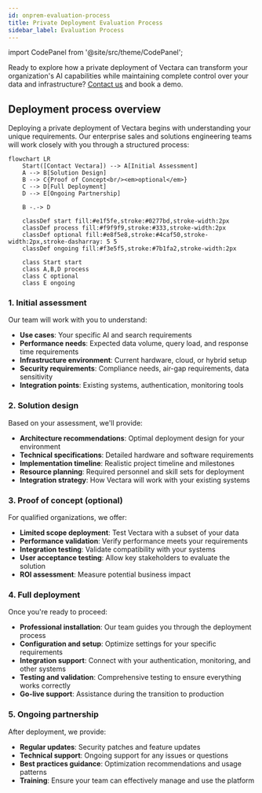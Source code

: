 ```yaml
---
id: onprem-evaluation-process
title: Private Deployment Evaluation Process
sidebar_label: Evaluation Process
---
```


import CodePanel from '@site/src/theme/CodePanel';

Ready to explore how a private deployment of Vectara can transform your 
organization's AI capabilities while maintaining complete control over your 
data and infrastructure? [Contact us](https://www.vectara.com/contact-us) and book a demo.

## Deployment process overview

Deploying a private deployment of Vectara begins with understanding your 
unique requirements. Our enterprise sales and solutions engineering teams 
will work closely with you through a structured process:

```mermaid
flowchart LR
    Start([Contact Vectara]) --> A[Initial Assessment]
    A --> B[Solution Design]
    B --> C{Proof of Concept<br/><em>optional</em>}
    C --> D[Full Deployment]
    D --> E[Ongoing Partnership]
    
    B -.-> D
    
    classDef start fill:#e1f5fe,stroke:#0277bd,stroke-width:2px
    classDef process fill:#f9f9f9,stroke:#333,stroke-width:2px
    classDef optional fill:#e8f5e8,stroke:#4caf50,stroke-width:2px,stroke-dasharray: 5 5
    classDef ongoing fill:#f3e5f5,stroke:#7b1fa2,stroke-width:2px
    
    class Start start
    class A,B,D process
    class C optional
    class E ongoing
```

### 1. Initial assessment

Our team will work with you to understand:

- **Use cases**: Your specific AI and search requirements
- **Performance needs**: Expected data volume, query load, and response time requirements
- **Infrastructure environment**: Current hardware, cloud, or hybrid setup
- **Security requirements**: Compliance needs, air-gap requirements, data sensitivity
- **Integration points**: Existing systems, authentication, monitoring tools

### 2. Solution design

Based on your assessment, we'll provide:

- **Architecture recommendations**: Optimal deployment design for your environment
- **Technical specifications**: Detailed hardware and software requirements
- **Implementation timeline**: Realistic project timeline and milestones
- **Resource planning**: Required personnel and skill sets for deployment
- **Integration strategy**: How Vectara will work with your existing systems

### 3. Proof of concept (optional)

For qualified organizations, we offer:

- **Limited scope deployment**: Test Vectara with a subset of your data
- **Performance validation**: Verify performance meets your requirements
- **Integration testing**: Validate compatibility with your systems
- **User acceptance testing**: Allow key stakeholders to evaluate the solution
- **ROI assessment**: Measure potential business impact

### 4. Full deployment

Once you're ready to proceed:

- **Professional installation**: Our team guides you through the deployment process
- **Configuration and setup**: Optimize settings for your specific requirements
- **Integration support**: Connect with your authentication, monitoring, and other systems
- **Testing and validation**: Comprehensive testing to ensure everything works correctly
- **Go-live support**: Assistance during the transition to production

### 5. Ongoing partnership

After deployment, we provide:

- **Regular updates**: Security patches and feature updates
- **Technical support**: Ongoing support for any issues or questions
- **Best practices guidance**: Optimization recommendations and usage patterns
- **Training**: Ensure your team can effectively manage and use the platform
